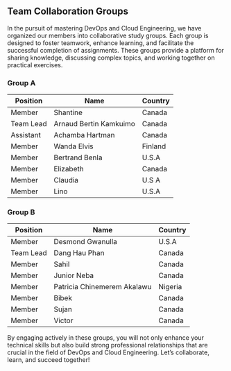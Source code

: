## Team Collaboration Groups

In the pursuit of mastering DevOps and Cloud Engineering, we have organized our members into collaborative study groups. 
Each group is designed to foster teamwork, enhance learning, and facilitate the successful completion of assignments. 
These groups provide a platform for sharing knowledge, discussing complex topics, and working together on practical exercises.

### Group A

| Position      | Name                               | Country     |
|---------------|------------------------------------|-------------|
| Member        | Shantine                           | Canada      |
|Team Lead      | Arnaud Bertin Kamkuimo             | Canada      |
| Assistant     | Achamba Hartman                    | Canada      |
| Member        | Wanda Elvis                        | Finland     |
| Member        | Bertrand Benla                     | U.S.A       |
| Member        | Elizabeth                          | Canada      |
| Member        | Claudia                            | U.S A       |
| Member        | Lino                               | U.S.A       |


### Group B

| Position      | Name                               | Country     |
|---------------|------------------------------------|-------------|
| Member        | Desmond Gwanulla                   | U.S.A       |
| Team Lead     | Dang Hau Phan                      | Canada      |
| Member        | Sahil                              | Canada      |
| Member        | Junior Neba                        | Canada      |
| Member        | Patricia Chinemerem Akalawu        | Nigeria     |
| Member        | Bibek                              | Canada      |
| Member        | Sujan                              | Canada      |
| Member        | Victor                             | Canada      |



By engaging actively in these groups, you will not only enhance your technical skills but also build strong professional relationships that are 
crucial in the field of DevOps and Cloud Engineering. Let’s collaborate, learn, and succeed together!
